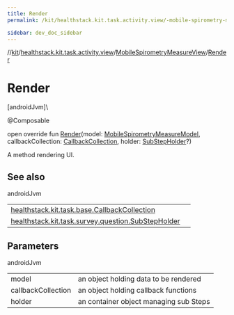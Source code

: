 ```yaml
---
title: Render
permalink: /kit/healthstack.kit.task.activity.view/-mobile-spirometry-measure-view/-render.html

sidebar: dev_doc_sidebar
---
```

//[kit](../../../kit.html)/[healthstack.kit.task.activity.view](../index.html)/[MobileSpirometryMeasureView](index.html)/[Render](-render.html)



# Render



[androidJvm]\




@Composable



open override fun [Render](-render.html)(model: [MobileSpirometryMeasureModel](../../healthstack.kit.task.activity.model/-mobile-spirometry-measure-model/index.html), callbackCollection: [CallbackCollection](../../healthstack.kit.task.base/-callback-collection/index.html), holder: [SubStepHolder](../../healthstack.kit.task.survey.question/-sub-step-holder/index.html)?)



A method rendering UI.



## See also


androidJvm

| | |
|---|---|
| [healthstack.kit.task.base.CallbackCollection](../../healthstack.kit.task.base/-callback-collection/index.html) |  |
| [healthstack.kit.task.survey.question.SubStepHolder](../../healthstack.kit.task.survey.question/-sub-step-holder/index.html) |  |



## Parameters


androidJvm

| | |
|---|---|
| model | an object holding data to be rendered |
| callbackCollection | an object holding callback functions |
| holder | an container object managing sub Steps |





